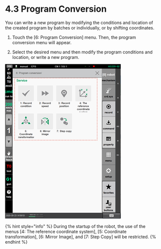 # 4.3 Program Conversion

You can write a new program by modifying the conditions and location of the created program by batches or individually, or by shifting coordinates.

1.	Touch the \[6: Program Conversion\] menu. Then, the program conversion menu will appear. 

2.	Select the desired menu and then modify the program conditions and location, or write a new program.

![](../../.gitbook/assets/image%20%28359%29.png)

{% hint style="info" %}
During the startup of the robot, the use of the menus \[4: The reference coordinate system\], \[5: Coordinate transformation\], \[6: Mirror Image\], and \[7: Step Copy\] will be restricted.
{% endhint %}




